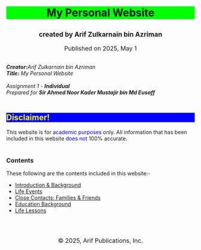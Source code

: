 <!DOCTYPE html>
<html>
<head>
<center>
	<h1 style="background-color:lime;">My Personal Website</h1>
</head>

<body>
	<h2><small>created by Arif Zulkarnain bin Azriman</small></h2>
	<p><small><font size="3.5">Published on 2025, May 1</font></small></p>
</center>
	<br>
	<address>
	<b>Creator:</b>Arif Zulkarnain bin Azriman <br>
	<b>Title:</b> My Personal Website
	<br><br>
	Assignment 1 - <b>Individual</b> <br>
	Prepared for <b>Sir Ahmed Noor Kader Mustajir bin Md Eusoff</b>
	</address>
	<br>
	<h2 style="background-color: blue;"><font color="yellow"> Disclaimer!</font></h2>
	<p> This website is for <font color="blue">academic purposes</font> only. All information that has been included in this website <font color="blue">does not</font> 100% accurate.
	<br><br>
	<h3>Contents</h3>
	These following are the contents included in this website:-<ul>
		<li><a href="file:///C:/Users/User/OneDrive/Desktop/website.html/introbg.html">Introduction & Background</a></li>
		<li><a href="file:///C:/Users/User/OneDrive/Desktop/website.html/mylifeevents.html">Life Events</a></li>
		<li><a href="file:///C:/Users/User/OneDrive/Desktop/website.html/myclosecontacts.html">Close Contacts: Families & Friends</a></li>
		<li><a href="file:///C:/Users/User/OneDrive/Desktop/website.html/education.html">Education Background</a></li>
		<li><a href="file:///C:/Users/User/OneDrive/Desktop/website.html/lifelessons.html">Life Lessons</a></li>
	</ul>
	<br><br>
	<center><p><font size="3">&copy; 2025, Arif Publications, Inc.</font></p>
</center>
</body>
</html>

